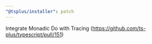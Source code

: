 ```yaml
---
"@tsplus/installer": patch
---
```


Integrate Monadic Do with Tracing (https://github.com/ts-plus/typescript/pull/151)
